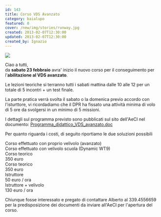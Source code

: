 ```yaml
---
id: 143
title: Corso VDS Avanzato
category: baialupo
featured: 0
cover: /new/img/stories/runway.jpg
created: 2013-02-07T12:30:00
updated: 2013-02-07T12:30:00
created_by: Ignazio
---
```


<img src="/new/img/stories/runway.jpg" class="float-start mr-3 h-[290px] w-[180px] object-cover"/>

Ciao a tutti,<br />
da <strong>sabato 23 febbraio</strong> avra' inizio il nuovo corso per il conseguimento per l'<strong>abilitazione al VDS avanzato</strong>.

Le lezioni teoriche si terranno tutti i sabati mattina dalle 10 alle 12 per un totale di 5 incontri + un test finale.

La parte pratica verrà svolta il sabato o la domenica previo accordo con l'isturttore, vi ricordadiamo che il DPR ha fissato una attività minima di volo di 5 ore da svolgersi in un minimo di 5 missioni.

I dettagli sul programma previsto sono pubblicati sul sito dell'AeCI nel documento:
<a href="https://www.aeci.it/upload/files/7%20-%20Programma%20didattico%20VDS%20avanzato-2010.pdf" target="_blank">Programma_didattico_VDS_avanzato.doc</a>

Per quanto riguarda i costi, di seguito riportiamo le due soluzioni possibili

<div class="grid grid-cols-4 mb-4">
    <div class="col-span-2 p-2 bg-orange-100 border-y border-orange-100">Corso effettuato con proprio velivolo (avanzato)</div>
    <div class="col-span-2 p-2 bg-orange-100 border-y border-orange-100">Corso effettuato con velivolo scuola (Dynamic WT9)</div>
    <div class="p-2 border-b border-orange-100 bg-orange-50">Corso teorico</div>
    <div class="p-2 border-b border-orange-100">350 euro</div>
    <div class="p-2 border-b border-orange-100 bg-orange-50">Corso teorico</div>
    <div class="p-2 border-b border-orange-100">350 euro</div>
    <div class="p-2 border-b border-orange-100 bg-orange-50">Istruttore</div>
    <div class="p-2 border-b border-orange-100">50 euro / ora</div>
    <div class="p-2 border-b border-orange-100 bg-orange-50">Istruttore + velivolo</div>
    <div class="p-2 border-b border-orange-100">130 euro / ora</div>
</div>

Chiunque fosse interessato e pregato di contattare Alberto al 339.4556659
per la predisposizione dei documenti da inviare all'AeCI per l'apertura del corso.
